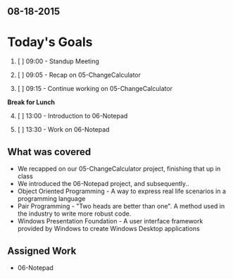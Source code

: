 ## 08-18-2015

# Today's Goals

1. [ ] 09:00 - Standup Meeting

2. [ ] 09:05 - Recap on 05-ChangeCalculator

3. [ ] 09:15 - Continue working on 05-ChangeCalculator
	
**Break for Lunch**

4. [ ] 13:00 - Introduction to 06-Notepad

5. [ ] 13:30 - Work on 06-Notepad


## What was covered
- We recapped on our 05-ChangeCalculator project, finishing that up in class
- We introduced the 06-Notepad project, and subsequently..
- Object Oriented Programming - A way to express real life scenarios in a programming language
- Pair Programming - "Two heads are better than one". A method used in the industry to write more robust code.
- Windows Presentation Foundation - A user interface framework provided by Windows to create Windows Desktop applications

## Assigned Work
* 06-Notepad